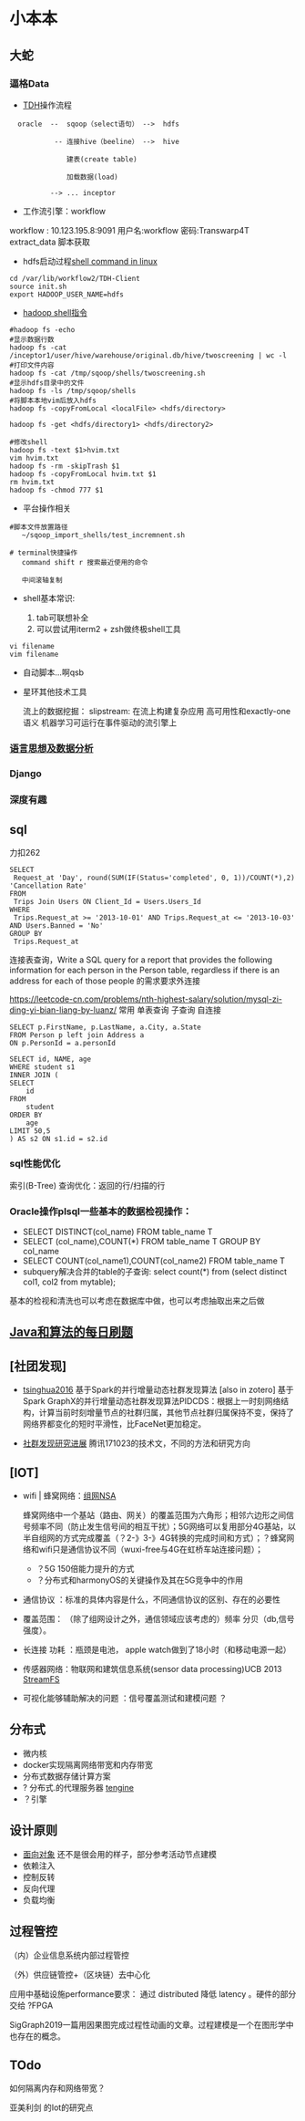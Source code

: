 # 小本本

## 大蛇

### 逼格Data

+ [TDH](https://www.bookstack.cn/read/HadoopAndSparkDataStudy/Content-3-chapter0303.md)操作流程

```
  oracle  --  sqoop（select语句） -->  hdfs
 
           -- 连接hive（beeline） -->  hive
           
              建表(create table)
              
              加载数据(load)
          
          --> ... inceptor 
```  

                             
                
+ 工作流引擎：workflow

workflow : 10.123.195.8:9091 用户名:workflow 密码:Transwarp4T
           extract_data 脚本获取
           
+ hdfs启动过程[shell command in linux]()

```shell
cd /var/lib/workflow2/TDH-Client
source init.sh
export HADOOP_USER_NAME=hdfs
```

+ [hadoop shell指令](http://hadoop.apache.org/docs/r1.0.4/cn/hdfs_shell.html)

```shell
#hadoop fs -echo
#显示数据行数
hadoop fs -cat /inceptor1/user/hive/warehouse/original.db/hive/twoscreening | wc -l
#打印文件内容
hadoop fs -cat /tmp/sqoop/shells/twoscreening.sh
#显示hdfs目录中的文件
hadoop fs -ls /tmp/sqoop/shells
#将脚本本地vim后放入hdfs
hadoop fs -copyFromLocal <localFile> <hdfs/directory>

hadoop fs -get <hdfs/directory1> <hdfs/directory2>

#修改shell
hadoop fs -text $1>hvim.txt
vim hvim.txt
hadoop fs -rm -skipTrash $1
hadoop fs -copyFromLocal hvim.txt $1
rm hvim.txt
hadoop fs -chmod 777 $1

```

+ 平台操作相关
```
#脚本文件放置路径
   ~/sqoop_import_shells/test_incremnent.sh

# terminal快捷操作
   command shift r 搜索最近使用的命令
   
   中间滚轴复制
```

+ shell基本常识:

  1. tab可联想补全
  2. 可以尝试用iterm2 + zsh做终极shell工具
  
```shell
vi filename
vim filename

```

+ 自动脚本...啊qsb

+ 星环其他技术工具

  流上的数据挖掘： slipstream:  在流上构建复杂应用 高可用性和exactly-one语义 机器学习可运行在事件驱动的流引擎上

### [语言思想及数据分析](https://github.com/A-ZHANG1/PythonExerciseBook)

### Django

### 深度有趣

## sql
 力扣262
```{sql}
SELECT 
 Request_at 'Day', round(SUM(IF(Status='completed', 0, 1))/COUNT(*),2) 'Cancellation Rate'
FROM 
 Trips Join Users ON Client_Id = Users.Users_Id 
WHERE 
 Trips.Request_at >= '2013-10-01' AND Trips.Request_at <= '2013-10-03' AND Users.Banned = 'No'
GROUP BY 
 Trips.Request_at
 ```
 连接表查询，Write a SQL query for a report that provides the following information for each person in the Person table, regardless if there is an address for each of those people 的需求要求外连接
 
 https://leetcode-cn.com/problems/nth-highest-salary/solution/mysql-zi-ding-yi-bian-liang-by-luanz/
 常用 单表查询 子查询 自连接

 ```{sql}
 SELECT p.FirstName, p.LastName, a.City, a.State 
 FROM Person p left join Address a 
 ON p.PersonId = a.personId
 
SELECT id, NAME, age
WHERE student s1
INNER JOIN (
 SELECT
     id
 FROM
     student
 ORDER BY
     age
 LIMIT 50,5
) AS s2 ON s1.id = s2.id
```
### sql性能优化
 索引(B-Tree) 查询优化：返回的行/扫描的行
### Oracle操作plsql一些基本的数据检视操作：

+ SELECT DISTINCT(col_name) FROM table_name T
+ SELECT (col_name),COUNT(*) FROM table_name T GROUP BY col_name
+ SELECT COUNT(col_name1),COUNT(col_name2) FROM table_name T
+ subquery解决合并的table的子查询: select count(*) from (select distinct col1, col2 from mytable);

基本的检视和清洗也可以考虑在数据库中做，也可以考虑抽取出来之后做

## [Java和算法的每日刷题](https://github.com/A-ZHANG1/Exercise-Book)

## [社团发现]

+ [tsinghua2016](http://www.cnki.com.cn/Article/CJFDTOTAL-QHXB201710004.htm) 基于Spark的并行增量动态社群发现算法 [also in zotero]
  基于Spark GraphX的并行增量动态社群发现算法PIDCDS：根据上一时刻网络结构，计算当前时刻增量节点的社群归属，其他节点社群归属保持不变，保持了网络界都变化的短时平滑性，比FaceNet更加稳定。
  
+ [社群发现研究进展](https://cloud.tencent.com/developer/article/1188299) 
  腾讯171023的技术文，不同的方法和研究方向

## [IOT]

+ wifi | 蜂窝网络：[组网NSA](https://blog.csdn.net/liuyukuan/article/details/90641088) 

  蜂窝网络中一个基站（路由、网关）的覆盖范围为六角形；相邻六边形之间信号频率不同（防止发生信号间的相互干扰）；5G网络可以复用部分4G基站，以半自组网的方式完成覆盖（？2-》3-》4G转换的完成时间和方式）；？蜂窝网络和wifi只是通信协议不同（wuxi-free与4G在虹桥车站连接问题）；
  
  + ？5G 150倍能力提升的方式
  + ？分布式和harmonyOS的关键操作及其在5G竞争中的作用
  
+ 通信协议 ：标准的具体内容是什么，不同通信协议的区别、存在的必要性

+ 覆盖范围： （除了组网设计之外，通信领域应该考虑的）频率 分贝（db,信号强度）。 

+ 长连接 功耗 ：瓶颈是电池， apple watch做到了18小时（和移动电源一起）

+ 传感器网络：物联网和建筑信息系统(sensor data processing)UCB 2013 [StreamFS](https://www2.eecs.berkeley.edu/Pubs/TechRpts/2013/EECS-2013-196.html)

+ 可视化能够辅助解决的问题 ：信号覆盖测试和建模问题 ？

## 分布式

+ 微内核
+ docker实现隔离网络带宽和内存带宽
+ 分布式数据存储计算方案
+ ? 分布式.的代理服务器 [tengine](https://github.com/alibaba/tengine) 
+ ？引擎

## 设计原则

+ [面向对象](https://segmentfault.com/a/1190000020319171#articleHeader7) 还不是很会用的样子，部分参考活动节点建模
+ 依赖注入
+ 控制反转
+ 反向代理
+ 负载均衡

## 过程管控

（内）企业信息系统内部过程管控

（外）供应链管控+（区块链）去中心化

应用中基础设施performance要求： 通过 distributed 降低 latency 。硬件的部分交给 ?FPGA

SigGraph2019一篇用因果图完成过程性动画的文章。过程建模是一个在图形学中也存在的概念。

## TOdo

如何隔离内存和网络带宽？

亚美利剑 的Iot的研究点

